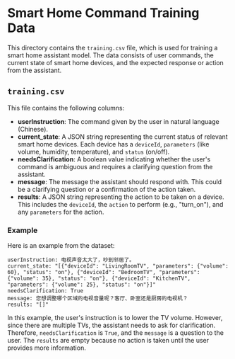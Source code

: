 # Smart Home Command Training Data

This directory contains the `training.csv` file, which is used for training a smart home assistant model. The data consists of user commands, the current state of smart home devices, and the expected response or action from the assistant.

## `training.csv`

This file contains the following columns:

*   **userInstruction**: The command given by the user in natural language (Chinese).
*   **current_state**: A JSON string representing the current status of relevant smart home devices. Each device has a `deviceId`, `parameters` (like volume, humidity, temperature), and `status` (on/off).
*   **needsClarification**: A boolean value indicating whether the user's command is ambiguous and requires a clarifying question from the assistant.
*   **message**: The message the assistant should respond with. This could be a clarifying question or a confirmation of the action taken.
*   **results**: A JSON string representing the action to be taken on a device. This includes the `deviceId`, the `action` to perform (e.g., "turn_on"), and any `parameters` for the action.

### Example

Here is an example from the dataset:

```
userInstruction: 电视声音太大了，吵到邻居了。
current_state: "[{"deviceId": "LivingRoomTV", "parameters": {"volume": 60}, "status": "on"}, {"deviceId": "BedroomTV", "parameters": {"volume": 35}, "status": "on"}, {"deviceId": "KitchenTV", "parameters": {"volume": 25}, "status": "on"}]"
needsClarification: True
message: 您想调整哪个区域的电视音量呢？客厅、卧室还是厨房的电视机？
results: "[]"
```

In this example, the user's instruction is to lower the TV volume. However, since there are multiple TVs, the assistant needs to ask for clarification. Therefore, `needsClarification` is `True`, and the `message` is a question to the user. The `results` are empty because no action is taken until the user provides more information.

```